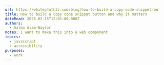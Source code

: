 ```yaml
---
url: https://whitep4nth3r.com/blog/how-to-build-a-copy-code-snippet-button/
title: How to build a copy code snippet button and why it matters
dateRead: 2025-02-15T12:01:00.000Z
authors:
  - Salma Alam-Naylor
notes: I want to make this into a web component
topics:
  - javascript
  - accessibility
purposes:
  - work
---
```

